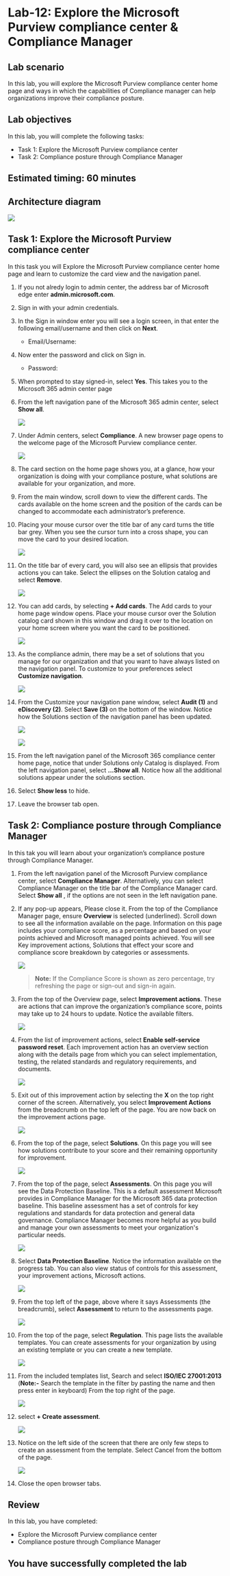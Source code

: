 # Lab-12: Explore the Microsoft Purview compliance center & Compliance Manager

## Lab scenario
In this lab, you will explore the Microsoft Purview compliance center home page and ways in which the capabilities of Compliance manager can help organizations improve their compliance posture.

## Lab objectives

In this lab, you will complete the following tasks:

+ Task 1: Explore the Microsoft Purview compliance center
+ Task 2: Compliance posture through Compliance Manager

## Estimated timing: 60 minutes

## Architecture diagram

![](../Images/sc900lab12.png)


## Task 1: Explore the Microsoft Purview compliance center
 In this task  you will Explore the Microsoft Purview compliance center home page and learn to customize the card view and the navigation panel.

1. If you not alredy login to admin center, the address bar of Microsoft edge enter **admin.microsoft.com**.

1. Sign in with your admin credentials.
   
1. In the Sign in window enter you will see a login screen, in that enter the following email/username and then click on **Next**. 

    * Email/Username: <inject key="AzureAdUserEmail"></inject>

1. Now enter the password and click on Sign in.
   
   * Password: <inject key="AzureAdUserPassword"></inject>
  
1. When prompted to stay signed-in, select **Yes**. This takes you to the Microsoft 365 admin center page

1. From the left navigation pane of the Microsoft 365 admin center, select **Show all**.

     ![](../Images/module4/lab12/1-1.png)

1. Under Admin centers, select **Compliance**.  A new browser page opens to the welcome page of the Microsoft Purview compliance center.

     ![](../Images/module4/lab12/1.png)
     
1. The card section on the home page shows you, at a glance, how your organization is doing with your compliance posture, what solutions are available for your organization, and more.
1. From the main window, scroll down to view the different cards. The cards available on the home screen and the position of the cards can be changed to accommodate each administrator’s preference.  
1. Placing your mouse cursor over the title bar of any card turns the title bar grey.  When you see the cursor turn into a cross shape, you can move the card to your desired location.

     ![](../Images/module4/lab12/2-1.png)
     
1. On the title bar of every card, you will also see an ellipsis that provides actions you can take.  Select the ellipses on the Solution catalog and select **Remove**.
    
     ![](../Images/module4/lab12/2.png)
     
1. You can add cards, by selecting **+ Add cards**.  The Add cards to your home page window opens.  Place your mouse cursor over the Solution catalog card shown in this window and drag it over to the location on your home screen where you want the card to be positioned.

     ![](../Images/module4/lab12/3.png)
     
1. As the compliance admin, there may be a set of solutions that you manage for our organization and that you want to have always listed on the navigation panel.  To customize to your preferences select **Customize navigation**. 

     ![](../Images/module4/lab12/4.png)
     
1. From the Customize your navigation pane window, select **Audit (1)**  and **eDiscovery (2)**.  Select **Save (3)** on the bottom of the window.  Notice how the Solutions section of the navigation panel has been updated.

     ![](../Images/lab12-(1).png)
     
     ![](../Images/lab12-2.png)
     
1. From the left navigation panel of the Microsoft 365 compliance center home page, notice that under Solutions only Catalog is displayed.  From the left navigation panel, select **...Show all**.  Notice how all the additional solutions appear under the solutions section.  

1. Select **Show less** to hide.
     
1. Leave the browser tab open.

## Task 2: Compliance posture through Compliance Manager
 In this tak you will learn about your organization’s compliance posture through Compliance Manager.

1. From the left navigation panel of the Microsoft Purview compliance center, select **Compliance Manager**.  Alternatively, you can select Compliance Manager on the title bar of the Compliance Manager card. Select **Show all** , if the options are not seen in the left navigation pane. 

1. If any pop-up appears, Please close it. From the top of the Compliance Manager page, ensure **Overview** is selected (underlined). Scroll down to see all the information available on the page.  Information on this page includes your compliance score, as a percentage and based on your points achieved and Microsoft managed points achieved.   You will see Key improvement actions, Solutions that effect your score and compliance score breakdown by categories or assessments.

     ![](../Images/module4/lab12/5.png)

    >**Note:** If the Compliance Score is shown as zero percentage, try refreshing the page or sign-out and sign-in again.
 
1. From the top of the Overview page, select **Improvement actions**.  These are actions that can improve the organization’s compliance score, points may take up to 24 hours to update.  Notice the available filters.

     ![](../Images/module4/lab12/6-1.png)

1. From the list of improvement actions, select **Enable self-service password reset**.  Each improvement action has an overview section along with the details page from which you can select implementation, testing, the related standards and regulatory requirements, and documents.

     ![](../Images/module4/lab12/6-2.png)

1. Exit out of this improvement action by selecting the **X** on the top right corner of the screen.  Alternatively, you select **Improvement Actions** from the breadcrumb on the top left of the page.  You are now back on the improvement actions page.

     ![](../Images/module4/lab12/6.png)

1. From the top of the page, select **Solutions**. On this page you will see how solutions contribute to your score and their remaining opportunity for improvement.

     ![](../Images/module4/lab12/6-3.png)

1. From the top of the page, select **Assessments**. On this page you will see the Data Protection Baseline.  This is a default assessment Microsoft provides in Compliance Manager for the Microsoft 365 data protection baseline.  This baseline assessment has a set of controls for key regulations and standards for data protection and general data governance. Compliance Manager becomes more helpful as you build and manage your own assessments to meet your organization's particular needs.

     ![](../Images/module4/lab12/new1.png)

1. Select **Data Protection Baseline**.  Notice the information available on the progress tab.  You can also view status of controls for this assessment, your improvement actions, Microsoft actions.

     ![](../Images/module4/lab12/new2.png)

1. From the top left of the page, above where it says Assessments (the breadcrumb), select **Assessment** to return to the assessments page.  

     ![](../Images/module4/lab12/new3.png)

1. From the top of the page, select **Regulation**.  This page lists the available templates. You can create assessments for your organization by using an existing template or you can create a new template.

   ![](../Images/lab12-3.png)
 
1. From the included templates list, Search and select **ISO/IEC 27001:2013** (**Note:-** Search the template in the filter by pasting the name and then press enter in keyboard) From the top right of the page.

   ![](../Images/lab12-4.png)

1. select **+ Create assessment**.
   
   ![](../Images/lab12-5.png)

1. Notice on the left side of the screen that there are only few steps to create an assessment from the template.  Select Cancel from the bottom of the page.
     
   ![](../Images/lab12-6.png)

1. Close the open browser tabs.

## Review
In this lab, you have completed:
- Explore the Microsoft Purview compliance center
- Compliance posture through Compliance Manager
  
## You have successfully completed the lab
